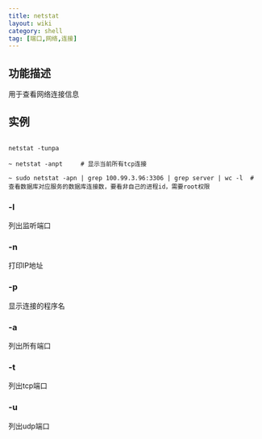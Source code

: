 ```yaml
---
title: netstat
layout: wiki
category: shell
tag: [端口,网络,连接]
---
```


## 功能描述

用于查看网络连接信息


## 实例

~~~

netstat -tunpa

~ netstat -anpt		# 显示当前所有tcp连接

~ sudo netstat -apn | grep 100.99.3.96:3306 | grep server | wc -l  # 查看数据库对应服务的数据库连接数，要看非自己的进程id，需要root权限

~~~

### -l

列出监听端口

### -n

打印IP地址

### -p

显示连接的程序名

### -a

列出所有端口

### -t

列出tcp端口

### -u

列出udp端口
